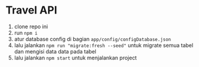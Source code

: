 # Travel API

1. clone repo ini
2. run `npm i`
3. atur database config di bagian `app/config/configDatabase.json`
4. lalu jalankan `npm run "migrate:fresh --seed"` untuk migrate semua tabel dan mengisi data data pada tabel
5. lalu jalankan `npm start` untuk menjalankan project
